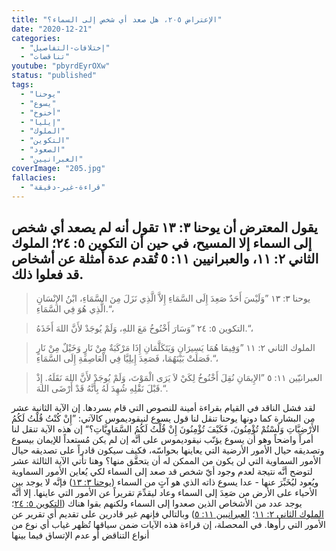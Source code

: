 ```yaml
---
title: "الإعتراض ٢٠٥، هل صعد أي شخص إلى السماء؟"
date: "2020-12-21"
categories:
  - "إختلافات-التفاصيل"
  - "تناقضات"
youtube: "pbyrdEyrOXw"
status: "published"
tags:
  - "يوحنا"
  - "يسوع"
  - "أخنوخ"
  - "إيليا"
  - "الملوك"
  - "التكوين"
  - "الصعود"
  - "العبرانيين"
coverImage: "205.jpg"
fallacies:
  - "قراءة-غير-دقيقة"
---
```


## **يقول المعترض أن يوحنا ٣: ١٣ تقول أنه لم يصعد أي شخص إلى السماء إلا المسيح، في حين أن التكوين ٥: ٢٤؛ الملوك الثاني ٢: ١١، والعبرانيين ١١: ٥ تُقدم عدة أمثلة عن أشخاص قد فعلوا ذلك.**

> يوحنا ٣: ١٣ ”وَلَيْسَ أَحَدٌ صَعِدَ إِلَى السَّمَاءِ إِلاَّ الَّذِي نَزَلَ مِنَ السَّمَاءِ، ابْنُ الإِنْسَانِ الَّذِي هُوَ فِي السَّمَاءِ.“،

> التكوين ٥: ٢٤ ”وَسَارَ أَخْنُوخُ مَعَ اللهِ، وَلَمْ يُوجَدْ لأَنَّ اللهَ أَخَذَهُ.“،

> الملوك الثاني ٢: ١١ ”وَفِيمَا هُمَا يَسِيرَانِ وَيَتَكَلَّمَانِ إِذَا مَرْكَبَةٌ مِنْ نَارٍ وَخَيْلٌ مِنْ نَارٍ فَصَلَتْ بَيْنَهُمَا، فَصَعِدَ إِيلِيَّا فِي الْعَاصِفَةِ إِلَى السَّمَاءِ.“،

> العبرانيّين ١١: ٥ ”الإِيمَانِ نُقِلَ أَخْنُوخُ لِكَيْ لاَ يَرَى الْمَوْتَ، وَلَمْ يُوجَدْ لأَنَّ اللهَ نَقَلَهُ. إِذْ قَبْلَ نَقْلِهِ شُهِدَ لَهُ بِأَنَّهُ قَدْ أَرْضَى اللهَ.“.

لقد فشل الناقد في القيام بقراءة أمينة للنصوص التي قام بسردها. إن الآية الثانية عشر من البشارة كما دونها يوحنا تنقل لنا قول يسوع لنيقوديموس كالآتي: ”إِنْ كُنْتُ قُلْتُ لَكُمُ الأَرْضِيَّاتِ وَلَسْتُمْ تُؤْمِنُونَ، فَكَيْفَ تُؤْمِنُونَ إِنْ قُلْتُ لَكُمُ السَّمَاوِيَّاتِ؟“ إن هذه الآية تنقل لنا أمراً واضحاً وهو أن يسوع يؤنّب نيقوديموس على أنَّه إن لم يكن مُستعداً للإيمان بيسوع وتصديقه حيال الأمور الأرضية التي يعاينها بحواسّه، فكيف سيكون قادراً على تصديقه حيال الأمور السماوية التي لن يكون من الممكن له أن يتحقَّق منها؟ وهنا تأتي الآية الثالثة عشر لتوضح أنَّه نتيجة لعدم وجود أيّ شخص قد صعد إلى السماء لكي يُعاين الأمور السماوية ويُعود ليُخَبِّرَ عنها - عدا يسوع ذاته الذي هو آتٍ من السماء ([يوحنا ٣: ١٣](https://biblia.com/books/ar-vandyke/jn3.13)) فإنَّه لا يوجد بين الأحياء على الأرض من صَعِدَ إلى السماء وعاد ليقدِّمَ تقريراً عن الأمور التي عاينها. إلا أنَّه يوجد عدد من الأشخاص الذين صعدوا إلى السماء ولكنهم بقوا هناك ([التكوين ٥: ٢٤](https://biblia.com/books/ar-vandyke/gen5.24)؛ [الملوك الثاني ٢: ١١](https://biblia.com/books/ar-vandyke/2ki2.11)؛ [العبرانيين ١١: ٥](https://biblia.com/books/ar-vandyke/heb11.5)) وبالتالي فإنهم غير قادرين على تقديم أي تقرير عن الأمور التي رأوها. في المحصلة، إن قراءة هذه الآيات ضمن سياقها تُظهر غياب أي نوع من أنواع التناقض أو عدم الإتساق فيما بينها
